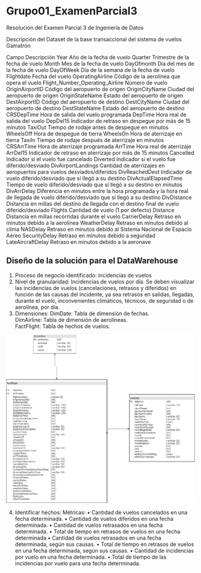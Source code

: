 # Grupo01_ExamenParcial3
Resolución del Examen Parcial 3 de Ingeniería de Datos

Descripción del Dataset de la base transaccional del sistema de vuelos Gamatrón

Campo	                        Descripción
Year	                            Año de la fecha de vuelo
Quarter	                            Trimestre de la fecha de vuelo
Month	                            Mes de la fecha de vuelo
DayOfmonth	                        Día del mes de la fecha de vuelo
DayOfWeek	                        Día de la semana de la fecha de vuelo
Flightdate	                        Fecha del vuelo
OperatingAirline	                Código de la aerolínea que opera el vuelo
Flight_Number_Operating_Airline	    Número de vuelo
OriginAirportID	                    Código del aeropuerto de origen
OriginCityName	                    Ciudad del aeropuerto de origen
OriginStateName	                    Estado del aeropuerto de origen
DestAirportID	                    Código del aeropuerto de destino
DestCityName	                    Ciudad del aeropuerto de destino
DestStateName	                    Estado del aeropuerto de destino
CRSDepTime	                        Hora de salida del vuelo programada
DepTime	                            Hora real de salida del vuelo
DepDel15	                        Indicador de retraso en despegue por más de 15 minutos
TaxiOut	                            Tiempo de rodaje antes de despegue en minutos
WheelsOff	                        Hora de despegue de tierra
WheelsOn	                        Hora de aterrizaje en tierra
TaxiIn	                            Tiempo de rodaje después de aterrizaje en minutos
CRSArrTime	                        Hora de aterrizaje programada
ArrTime	                            Hora real de aterrizaje
ArrDel15	                        Indicador de retraso en aterrizaje por más de 15 minutos
Cancelled	                        Indicador si el vuelo fue cancelado
Diverted	                        Indicador si el vuelo fue diferido/desviado
DivAirportLandings	                Cantidad de aterrizajes en aeropuertos para vuelos desviados/diferidos
DivReachedDest	                    Indicador de vuelo diferido/desviado que sí llegó a su destino
DivActualElapsedTime	            Tiempo de vuelo diferido/desviado que sí llegó a su destino en minutos
DivArrDelay	                        Diferencia en minutos entre la hora programada y la hora real de llegada de vuelo diferido/desviado que sí llegó a su destino
DivDistance	                        Distancia en millas del destino de llegada con el destino final de vuelo diferido/desviado
Flights	                            Cantidad de vuelo (1 por defecto)
Distance	                        Distancia en millas recorridas durante el vuelo
CarrierDelay	                    Retraso en minutos debido a la aerolínea
WeatherDelay	                    Retraso en minutos debido al clima
NASDelay	                        Retraso en minutos debido al Sistema Nacional de Espacio Aéreo
SecurityDelay	                    Retraso en minutos debido a seguridad
LateAircraftDelay	                Retraso en minutos debido a la aeronave

## Diseño de la solución para el DataWarehouse

1. Proceso de negocio identificado: incidencias de vuelos
2. Nivel de granularidad:
Incidencias de vuelos por día.
Se deben visualizar las incidencias de vuelos (cancelaciones, retrasos y diferidos) en función de las causas del incidente, ya sea retrasos en salidas, llegadas, durante el vuelo, inconvenientes climáticos, técnicos, de seguridad o de aerolínea, por día.
3. Dimensiones:
    DimDate: Tabla de dimensión de fechas. <br>
    DimAirline: Tabla de dimensión de aerolíneas. <br>
    FactFlight: Tabla de hechos de vuelos. <br>

![Diagrama del Datawarehouse](https://github.com/Ganuza1206/Grupo01_ExamenParcial3/blob/main/DiagramaDWImagen.drawio.png)

4.	Identificar hechos:
    Métricas:
•	Cantidad de vuelos cancelados en una fecha determinada.
•	Cantidad de vuelos diferidos en una fecha determinada.
•	Cantidad de vuelos retrasados en una fecha determinada.
•	Total de tiempo en retrasos de vuelos en una fecha determinada
•	Cantidad de vuelos retrasados en una fecha determinada, según sus causas.
•	Total de tiempo en retrasos de vuelos en una fecha determinada, según sus causas.
•	Cantidad de incidencias por vuelo en una fecha determinada.
•	Total de tiempo de las incidencias por vuelo para una fecha determinada.
